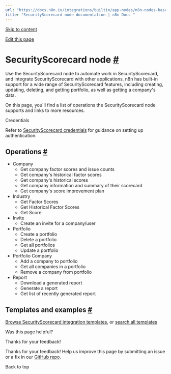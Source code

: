 ```yaml
---
url: "https://docs.n8n.io/integrations/builtin/app-nodes/n8n-nodes-base.securityscorecard/"
title: "SecurityScorecard node documentation | n8n Docs "
---
```


[Skip to content](https://docs.n8n.io/integrations/builtin/app-nodes/n8n-nodes-base.securityscorecard/#securityscorecard-node)

[Edit this page](https://github.com/n8n-io/n8n-docs/edit/main/docs/integrations/builtin/app-nodes/n8n-nodes-base.securityscorecard.md "Edit this page")

# SecurityScorecard node [\#](https://docs.n8n.io/integrations/builtin/app-nodes/n8n-nodes-base.securityscorecard/\#securityscorecard-node "Permanent link")

Use the SecurityScorecard node to automate work in SecurityScorecard, and integrate SecurityScorecard with other applications. n8n has built-in support for a wide range of SecurityScorecard features, including creating, updating, deleting, and getting portfolio, as well as getting a company's data.

On this page, you'll find a list of operations the SecurityScorecard node supports and links to more resources.

Credentials

Refer to [SecurityScorecard credentials](https://docs.n8n.io/integrations/builtin/credentials/securityscorecard/) for guidance on setting up authentication.

## Operations [\#](https://docs.n8n.io/integrations/builtin/app-nodes/n8n-nodes-base.securityscorecard/\#operations "Permanent link")

- Company
  - Get company factor scores and issue counts
  - Get company's historical factor scores
  - Get company's historical scores
  - Get company information and summary of their scorecard
  - Get company's score improvement plan
- Industry
  - Get Factor Scores
  - Get Historical Factor Scores
  - Get Score
- Invite
  - Create an invite for a company/user
- Portfolio
  - Create a portfolio
  - Delete a portfolio
  - Get all portfolios
  - Update a portfolio
- Portfolio Company
  - Add a company to portfolio
  - Get all companies in a portfolio
  - Remove a company from portfolio
- Report
  - Download a generated report
  - Generate a report
  - Get list of recently generated report

## Templates and examples [\#](https://docs.n8n.io/integrations/builtin/app-nodes/n8n-nodes-base.securityscorecard/\#templates-and-examples "Permanent link")

[Browse SecurityScorecard integration templates](https://n8n.io/integrations/securityscorecard/), or [search all templates](https://n8n.io/workflows/)

Was this page helpful?






Thanks for your feedback!






Thanks for your feedback! Help us improve this page by submitting an issue or a fix in our [GitHub repo](https://github.com/n8n-io/n8n-docs).


Back to top